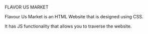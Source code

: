 FLAVOR US MARKET

Flavour Us Market is an HTML Website that is designed using CSS.

It has JS functionality that allows you to traverse the website.
